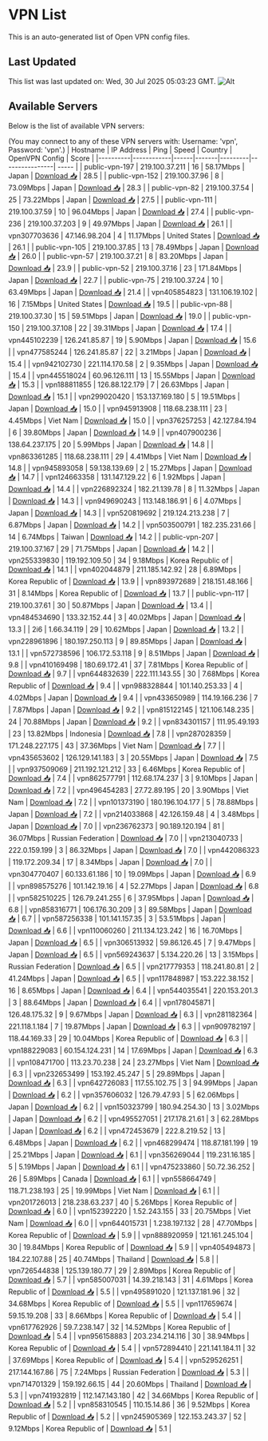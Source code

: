 # VPN List

This is an auto-generated list of Open VPN config files.

## Last Updated

This list was last updated on: Wed, 30 Jul 2025 05:03:23 GMT.
![Alt](https://repobeats.axiom.co/api/embed/186b98318ef1479477931607c1ad7d823f12451f.svg "Repobeats analytics image")

## Available Servers

Below is the list of available VPN servers:

(You may connect to any of these VPN servers with: Username: 'vpn', Password: 'vpn'.)
| Hostname | IP Address | Ping | Speed | Country | OpenVPN Config | Score |
|----------|------------|------|-------|---------|----------------| ----- |
| public-vpn-197 | 219.100.37.211 | 16 | 58.17Mbps | Japan | [Download 📥](./configs/server_0_JP.ovpn) | 28.5 |
| public-vpn-152 | 219.100.37.96 | 8 | 73.09Mbps | Japan | [Download 📥](./configs/server_1_JP.ovpn) | 28.3 |
| public-vpn-82 | 219.100.37.54 | 25 | 73.22Mbps | Japan | [Download 📥](./configs/server_2_JP.ovpn) | 27.5 |
| public-vpn-111 | 219.100.37.59 | 10 | 96.04Mbps | Japan | [Download 📥](./configs/server_3_JP.ovpn) | 27.4 |
| public-vpn-236 | 219.100.37.203 | 9 | 49.97Mbps | Japan | [Download 📥](./configs/server_4_JP.ovpn) | 26.1 |
| vpn307703636 | 47.146.98.204 | 4 | 11.17Mbps | United States | [Download 📥](./configs/server_5_US.ovpn) | 26.1 |
| public-vpn-105 | 219.100.37.85 | 13 | 78.49Mbps | Japan | [Download 📥](./configs/server_6_JP.ovpn) | 26.0 |
| public-vpn-57 | 219.100.37.21 | 8 | 83.20Mbps | Japan | [Download 📥](./configs/server_7_JP.ovpn) | 23.9 |
| public-vpn-52 | 219.100.37.16 | 23 | 171.84Mbps | Japan | [Download 📥](./configs/server_8_JP.ovpn) | 22.7 |
| public-vpn-75 | 219.100.37.24 | 10 | 63.49Mbps | Japan | [Download 📥](./configs/server_9_JP.ovpn) | 21.4 |
| vpn405854823 | 131.106.19.102 | 16 | 7.15Mbps | United States | [Download 📥](./configs/server_10_US.ovpn) | 19.5 |
| public-vpn-88 | 219.100.37.30 | 15 | 59.51Mbps | Japan | [Download 📥](./configs/server_11_JP.ovpn) | 19.0 |
| public-vpn-150 | 219.100.37.108 | 22 | 39.31Mbps | Japan | [Download 📥](./configs/server_12_JP.ovpn) | 17.4 |
| vpn445102239 | 126.241.85.87 | 19 | 5.90Mbps | Japan | [Download 📥](./configs/server_13_JP.ovpn) | 15.6 |
| vpn477585244 | 126.241.85.87 | 22 | 3.21Mbps | Japan | [Download 📥](./configs/server_14_JP.ovpn) | 15.4 |
| vpn942102730 | 221.114.170.58 | 2 | 9.35Mbps | Japan | [Download 📥](./configs/server_15_JP.ovpn) | 15.4 |
| vpn445518024 | 60.96.126.111 | 13 | 15.55Mbps | Japan | [Download 📥](./configs/server_16_JP.ovpn) | 15.3 |
| vpn188811855 | 126.88.122.179 | 7 | 26.63Mbps | Japan | [Download 📥](./configs/server_17_JP.ovpn) | 15.1 |
| vpn299020420 | 153.137.169.180 | 5 | 19.51Mbps | Japan | [Download 📥](./configs/server_18_JP.ovpn) | 15.0 |
| vpn945913908 | 118.68.238.111 | 23 | 4.45Mbps | Viet Nam | [Download 📥](./configs/server_19_VN.ovpn) | 15.0 |
| vpn376257253 | 42.127.84.194 | 6 | 39.80Mbps | Japan | [Download 📥](./configs/server_20_JP.ovpn) | 14.9 |
| vpn407900236 | 138.64.237.175 | 20 | 5.99Mbps | Japan | [Download 📥](./configs/server_21_JP.ovpn) | 14.8 |
| vpn863361285 | 118.68.238.111 | 29 | 4.41Mbps | Viet Nam | [Download 📥](./configs/server_22_VN.ovpn) | 14.8 |
| vpn945893058 | 59.138.139.69 | 2 | 15.27Mbps | Japan | [Download 📥](./configs/server_23_JP.ovpn) | 14.7 |
| vpn124663358 | 131.147.129.22 | 6 | 1.92Mbps | Japan | [Download 📥](./configs/server_24_JP.ovpn) | 14.4 |
| vpn226892324 | 182.21.139.78 | 8 | 11.32Mbps | Japan | [Download 📥](./configs/server_25_JP.ovpn) | 14.3 |
| vpn949690243 | 113.148.186.91 | 6 | 4.07Mbps | Japan | [Download 📥](./configs/server_26_JP.ovpn) | 14.3 |
| vpn520819692 | 219.124.213.238 | 7 | 6.87Mbps | Japan | [Download 📥](./configs/server_27_JP.ovpn) | 14.2 |
| vpn503500791 | 182.235.231.66 | 14 | 6.74Mbps | Taiwan | [Download 📥](./configs/server_28_TW.ovpn) | 14.2 |
| public-vpn-207 | 219.100.37.167 | 29 | 71.75Mbps | Japan | [Download 📥](./configs/server_29_JP.ovpn) | 14.2 |
| vpn255339830 | 119.192.109.50 | 34 | 9.18Mbps | Korea Republic of | [Download 📥](./configs/server_30_KR.ovpn) | 14.1 |
| vpn402044879 | 211.185.142.92 | 28 | 6.89Mbps | Korea Republic of | [Download 📥](./configs/server_31_KR.ovpn) | 13.9 |
| vpn893972689 | 218.151.48.166 | 31 | 8.14Mbps | Korea Republic of | [Download 📥](./configs/server_32_KR.ovpn) | 13.7 |
| public-vpn-117 | 219.100.37.61 | 30 | 50.87Mbps | Japan | [Download 📥](./configs/server_33_JP.ovpn) | 13.4 |
| vpn484534690 | 133.32.152.44 | 3 | 40.02Mbps | Japan | [Download 📥](./configs/server_34_JP.ovpn) | 13.3 |
| 2i6 | 1.66.34.119 | 29 | 10.62Mbps | Japan | [Download 📥](./configs/server_35_JP.ovpn) | 13.2 |
| vpn228961896 | 180.197.250.113 | 9 | 89.85Mbps | Japan | [Download 📥](./configs/server_36_JP.ovpn) | 13.1 |
| vpn572738596 | 106.172.53.118 | 9 | 8.51Mbps | Japan | [Download 📥](./configs/server_37_JP.ovpn) | 9.8 |
| vpn410169498 | 180.69.172.41 | 37 | 7.81Mbps | Korea Republic of | [Download 📥](./configs/server_38_KR.ovpn) | 9.7 |
| vpn644832639 | 222.111.143.55 | 30 | 7.68Mbps | Korea Republic of | [Download 📥](./configs/server_39_KR.ovpn) | 9.4 |
| vpn988328844 | 101.140.253.33 | 4 | 4.02Mbps | Japan | [Download 📥](./configs/server_40_JP.ovpn) | 9.4 |
| vpn433650989 | 114.19.166.236 | 7 | 7.87Mbps | Japan | [Download 📥](./configs/server_41_JP.ovpn) | 9.2 |
| vpn815122145 | 121.106.148.235 | 24 | 70.88Mbps | Japan | [Download 📥](./configs/server_42_JP.ovpn) | 9.2 |
| vpn834301157 | 111.95.49.193 | 23 | 13.82Mbps | Indonesia | [Download 📥](./configs/server_43_ID.ovpn) | 7.8 |
| vpn287028359 | 171.248.227.175 | 43 | 37.36Mbps | Viet Nam | [Download 📥](./configs/server_44_VN.ovpn) | 7.7 |
| vpn435653602 | 126.129.141.183 | 3 | 20.55Mbps | Japan | [Download 📥](./configs/server_45_JP.ovpn) | 7.5 |
| vpn937509069 | 211.192.121.212 | 33 | 6.46Mbps | Korea Republic of | [Download 📥](./configs/server_46_KR.ovpn) | 7.4 |
| vpn862577791 | 112.68.174.237 | 3 | 9.10Mbps | Japan | [Download 📥](./configs/server_47_JP.ovpn) | 7.2 |
| vpn496454283 | 27.72.89.195 | 20 | 3.90Mbps | Viet Nam | [Download 📥](./configs/server_48_VN.ovpn) | 7.2 |
| vpn101373190 | 180.196.104.177 | 5 | 78.88Mbps | Japan | [Download 📥](./configs/server_49_JP.ovpn) | 7.2 |
| vpn214033868 | 42.126.159.48 | 4 | 3.48Mbps | Japan | [Download 📥](./configs/server_50_JP.ovpn) | 7.0 |
| vpn236762373 | 90.189.120.194 | 81 | 36.07Mbps | Russian Federation | [Download 📥](./configs/server_51_RU.ovpn) | 7.0 |
| vpn213040733 | 222.0.159.199 | 3 | 86.32Mbps | Japan | [Download 📥](./configs/server_52_JP.ovpn) | 7.0 |
| vpn442086323 | 119.172.209.34 | 17 | 8.34Mbps | Japan | [Download 📥](./configs/server_53_JP.ovpn) | 7.0 |
| vpn304770407 | 60.133.61.186 | 10 | 19.09Mbps | Japan | [Download 📥](./configs/server_54_JP.ovpn) | 6.9 |
| vpn898575276 | 101.142.19.16 | 4 | 52.27Mbps | Japan | [Download 📥](./configs/server_55_JP.ovpn) | 6.8 |
| vpn582510225 | 126.79.241.255 | 6 | 37.95Mbps | Japan | [Download 📥](./configs/server_56_JP.ovpn) | 6.8 |
| vpn858316771 | 106.176.30.209 | 3 | 89.58Mbps | Japan | [Download 📥](./configs/server_57_JP.ovpn) | 6.7 |
| vpn587256338 | 101.141.157.35 | 3 | 53.51Mbps | Japan | [Download 📥](./configs/server_58_JP.ovpn) | 6.6 |
| vpn110060260 | 211.134.123.242 | 16 | 16.70Mbps | Japan | [Download 📥](./configs/server_59_JP.ovpn) | 6.5 |
| vpn306513932 | 59.86.126.45 | 7 | 9.47Mbps | Japan | [Download 📥](./configs/server_60_JP.ovpn) | 6.5 |
| vpn569243637 | 5.134.220.26 | 13 | 3.15Mbps | Russian Federation | [Download 📥](./configs/server_61_RU.ovpn) | 6.5 |
| vpn217779353 | 118.241.80.81 | 2 | 41.24Mbps | Japan | [Download 📥](./configs/server_62_JP.ovpn) | 6.5 |
| vpn117848987 | 153.222.38.152 | 16 | 8.65Mbps | Japan | [Download 📥](./configs/server_63_JP.ovpn) | 6.4 |
| vpn544035541 | 220.153.201.3 | 3 | 88.64Mbps | Japan | [Download 📥](./configs/server_64_JP.ovpn) | 6.4 |
| vpn178045871 | 126.48.175.32 | 9 | 9.67Mbps | Japan | [Download 📥](./configs/server_65_JP.ovpn) | 6.3 |
| vpn281182364 | 221.118.1.184 | 7 | 19.87Mbps | Japan | [Download 📥](./configs/server_66_JP.ovpn) | 6.3 |
| vpn909782197 | 118.44.169.33 | 29 | 10.04Mbps | Korea Republic of | [Download 📥](./configs/server_67_KR.ovpn) | 6.3 |
| vpn188229083 | 60.154.124.231 | 14 | 17.69Mbps | Japan | [Download 📥](./configs/server_68_JP.ovpn) | 6.3 |
| vpn108471700 | 113.23.70.238 | 24 | 23.27Mbps | Viet Nam | [Download 📥](./configs/server_69_VN.ovpn) | 6.3 |
| vpn232653499 | 153.192.45.247 | 5 | 29.89Mbps | Japan | [Download 📥](./configs/server_70_JP.ovpn) | 6.3 |
| vpn642726083 | 117.55.102.75 | 3 | 94.99Mbps | Japan | [Download 📥](./configs/server_71_JP.ovpn) | 6.2 |
| vpn357606032 | 126.79.47.93 | 5 | 62.06Mbps | Japan | [Download 📥](./configs/server_72_JP.ovpn) | 6.2 |
| vpn150323799 | 180.94.254.30 | 13 | 3.02Mbps | Japan | [Download 📥](./configs/server_73_JP.ovpn) | 6.2 |
| vpn495527051 | 217.178.21.61 | 3 | 62.28Mbps | Japan | [Download 📥](./configs/server_74_JP.ovpn) | 6.2 |
| vpn472453679 | 222.8.219.52 | 13 | 6.48Mbps | Japan | [Download 📥](./configs/server_75_JP.ovpn) | 6.2 |
| vpn468299474 | 118.87.181.199 | 19 | 25.21Mbps | Japan | [Download 📥](./configs/server_76_JP.ovpn) | 6.1 |
| vpn356269044 | 119.231.16.185 | 5 | 5.19Mbps | Japan | [Download 📥](./configs/server_77_JP.ovpn) | 6.1 |
| vpn475233860 | 50.72.36.252 | 26 | 5.89Mbps | Canada | [Download 📥](./configs/server_78_CA.ovpn) | 6.1 |
| vpn558664749 | 118.71.238.193 | 25 | 19.99Mbps | Viet Nam | [Download 📥](./configs/server_79_VN.ovpn) | 6.1 |
| vpn201726013 | 218.238.63.237 | 40 | 5.26Mbps | Korea Republic of | [Download 📥](./configs/server_80_KR.ovpn) | 6.0 |
| vpn152392220 | 1.52.243.155 | 33 | 20.75Mbps | Viet Nam | [Download 📥](./configs/server_81_VN.ovpn) | 6.0 |
| vpn644015731 | 1.238.197.132 | 28 | 47.70Mbps | Korea Republic of | [Download 📥](./configs/server_82_KR.ovpn) | 5.9 |
| vpn888920959 | 121.161.245.104 | 30 | 19.84Mbps | Korea Republic of | [Download 📥](./configs/server_83_KR.ovpn) | 5.9 |
| vpn405494873 | 184.22.107.88 | 25 | 40.74Mbps | Thailand | [Download 📥](./configs/server_84_TH.ovpn) | 5.8 |
| vpn726544838 | 125.139.180.77 | 29 | 2.89Mbps | Korea Republic of | [Download 📥](./configs/server_85_KR.ovpn) | 5.7 |
| vpn585007031 | 14.39.218.143 | 31 | 4.61Mbps | Korea Republic of | [Download 📥](./configs/server_86_KR.ovpn) | 5.5 |
| vpn495891020 | 121.137.181.96 | 32 | 34.68Mbps | Korea Republic of | [Download 📥](./configs/server_87_KR.ovpn) | 5.5 |
| vpn117659674 | 59.15.19.208 | 33 | 8.66Mbps | Korea Republic of | [Download 📥](./configs/server_88_KR.ovpn) | 5.4 |
| vpn617762926 | 59.7.238.147 | 32 | 14.52Mbps | Korea Republic of | [Download 📥](./configs/server_89_KR.ovpn) | 5.4 |
| vpn956158883 | 203.234.214.116 | 30 | 38.94Mbps | Korea Republic of | [Download 📥](./configs/server_90_KR.ovpn) | 5.4 |
| vpn572894410 | 221.141.184.11 | 32 | 37.69Mbps | Korea Republic of | [Download 📥](./configs/server_91_KR.ovpn) | 5.4 |
| vpn529526251 | 217.144.167.86 | 75 | 7.24Mbps | Russian Federation | [Download 📥](./configs/server_92_RU.ovpn) | 5.3 |
| vpn714701329 | 159.192.66.15 | 44 | 20.60Mbps | Thailand | [Download 📥](./configs/server_93_TH.ovpn) | 5.3 |
| vpn741932819 | 112.147.143.180 | 42 | 34.66Mbps | Korea Republic of | [Download 📥](./configs/server_94_KR.ovpn) | 5.2 |
| vpn858310545 | 110.15.14.86 | 36 | 9.52Mbps | Korea Republic of | [Download 📥](./configs/server_95_KR.ovpn) | 5.2 |
| vpn245905369 | 122.153.243.37 | 52 | 9.12Mbps | Korea Republic of | [Download 📥](./configs/server_96_KR.ovpn) | 5.1 |
